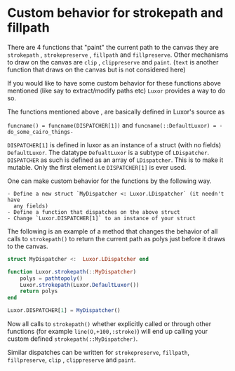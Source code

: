 # Custom behavior for strokepath and fillpath 

There are 4 functions that "paint" the current path to the canvas
they are `strokepath` , `strokepreserve` , `fillpath` and `fillpreserve`.
Other mechanisms to draw on the canvas are `clip` , `clippreserve` and `paint`.
(`text` is another function that draws on the canvas but is not considered here)

If you would like to have some custom behavior for these functions above
mentioned (like say to extract/modify paths etc) `Luxor` provides a way to do
so.

The functions mentioned above , are
basically defined in Luxor's source as 

`funcname() = funcname(DISPATCHER[1])`
and 
`funcname(::DefaultLuxor) = -do_some_cairo_things-`

`DISPATCHER[1]` is defined in luxor as an instance of a struct (with no fields)
`DefaultLuxor`. The datatype `DefualtLuxor` is a subtype of `LDispatcher`.
`DISPATCHER` as such is defined as an array of `LDispatcher`. This is to make
it mutable. Only the first element i.e `DISPATCHER[1]` is ever used. 

One can make custom behavior for the functions by the following way.

	- Define a new struct `MyDispatcher <: Luxor.LDispatcher` (it needn't have
	  any fields)
	- Define a function that dispatches on the above struct
	- Change `Luxor.DISPATCHER[1]` to an instance of your struct 


The following is an example of a method that changes the behavior of all calls
to `strokepath()` to return the current path as polys just before it draws to
the canvas.

```julia
struct MyDispatcher <:  Luxor.LDispatcher end

function Luxor.strokepath(::MyDispatcher)
	polys = pathtopoly()
	Luxor.strokepath(Luxor.DefaultLuxor())
	return polys
end

Luxor.DISPATCHER[1] = MyDispatcher()
```

Now all calls to `strokepath()` whether explicitly called  or through other
functions (for example `line(O,+100,:stroke)`) will end up calling your custom
defined `strokepath(::MyDispatcher)`.

Similar dispatches can be written for `strokepreserve`, `fillpath`,
`fillpreserve`, `clip` , `clippreserve` and `paint`. 
